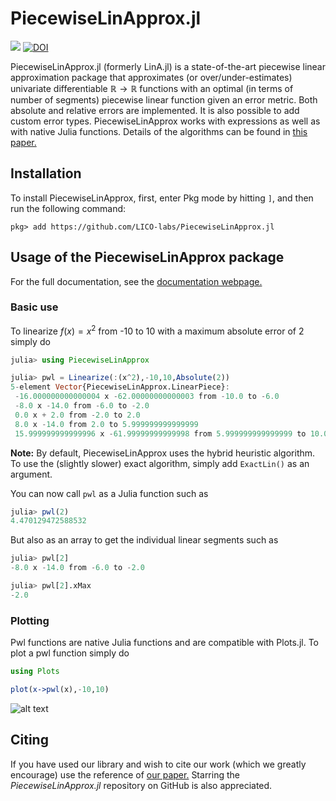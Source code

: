 # PiecewiseLinApprox.jl
[![](https://img.shields.io/badge/docs-latest-blue.svg)](https://lico-labs.github.io/PiecewiseLinApprox.jl/) [![DOI](https://zenodo.org/badge/510425449.svg)](https://doi.org/10.5281/zenodo.14052031)


PiecewiseLinApprox.jl (formerly LinA.jl) is a state-of-the-art piecewise linear approximation package that approximates (or over/under-estimates) univariate differentiable $\mathbb{R} \rightarrow \mathbb{R}$ functions with an optimal (in terms of number of segments) piecewise linear function given an error metric.
Both absolute and relative errors are implemented. It is also possible to add custom error types. PiecewiseLinApprox works with expressions as well as with native Julia functions.
Details of the algorithms can be found in [this paper.](https://link.springer.com/article/10.1007/s12532-024-00274-8)

## Installation

To install PiecewiseLinApprox, first, enter Pkg mode by hitting `]`, and then run the following command:

```julia-repl
pkg> add https://github.com/LICO-labs/PiecewiseLinApprox.jl
```


## Usage of the PiecewiseLinApprox package

For the full documentation, see the [documentation webpage.](https://lico-labs.github.io/LinA.jl/) 
### Basic use
To linearize $f(x) = x^2$ from -10 to 10 with a maximum absolute error of $2$ simply do
```julia
julia> using PiecewiseLinApprox

julia> pwl = Linearize(:(x^2),-10,10,Absolute(2))
5-element Vector{PiecewiseLinApprox.LinearPiece}:
 -16.000000000000004 x -62.00000000000003 from -10.0 to -6.0
 -8.0 x -14.0 from -6.0 to -2.0
 0.0 x + 2.0 from -2.0 to 2.0
 8.0 x -14.0 from 2.0 to 5.999999999999999
 15.999999999999996 x -61.99999999999998 from 5.999999999999999 to 10.0

```
**Note:** By default, PiecewiseLinApprox uses the hybrid heuristic algorithm. To use the (slightly slower) exact algorithm, simply add `ExactLin()` as an argument.

You can now call `pwl` as a Julia function such as

```julia
julia> pwl(2)
4.470129472588532
```
But also as an array to get the individual linear segments such as
```julia 
julia> pwl[2]
-8.0 x -14.0 from -6.0 to -2.0

julia> pwl[2].xMax
-2.0
```
### Plotting
Pwl functions are native Julia functions and are compatible with Plots.jl. To plot a pwl function simply do
```julia
using Plots

plot(x->pwl(x),-10,10)

```
![alt text](https://i.imgur.com/7IHj3qp.png)

## Citing

If you have used our library and wish to cite our work (which we greatly encourage) use the reference of [our paper.](https://link.springer.com/article/10.1007/s12532-024-00274-8) Starring the _PiecewiseLinApprox.jl_ repository on GitHub is also appreciated.
